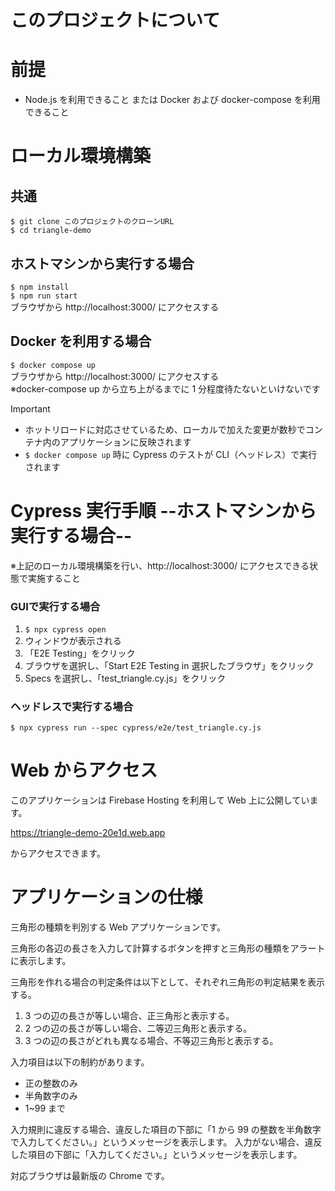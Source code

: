 # このプロジェクトについて

# 前提

- Node.js を利用できること または Docker および docker-compose を利用できること

# ローカル環境構築

## 共通

`$ git clone このプロジェクトのクローンURL`  
`$ cd triangle-demo`

## ホストマシンから実行する場合

`$ npm install`  
`$ npm run start`  
ブラウザから http://localhost:3000/ にアクセスする

## Docker を利用する場合

`$ docker compose up`  
ブラウザから http://localhost:3000/ にアクセスする  
※docker-compose up から立ち上がるまでに 1 分程度待たないといけないです

> [!IMPORTANT]  
> - ホットリロードに対応させているため、ローカルで加えた変更が数秒でコンテナ内のアプリケーションに反映されます  
> - `$ docker compose up` 時に Cypress のテストが CLI（ヘッドレス）で実行されます  

# Cypress 実行手順 --ホストマシンから実行する場合--

※上記のローカル環境構築を行い、http://localhost:3000/ にアクセスできる状態で実施すること

### GUIで実行する場合

1. `$ npx cypress open`
2. ウィンドウが表示される
3. 「E2E Testing」をクリック
4. ブラウザを選択し、「Start E2E Testing in 選択したブラウザ」をクリック
5. Specs を選択し、「test_triangle.cy.js」をクリック

### ヘッドレスで実行する場合

`$ npx cypress run --spec cypress/e2e/test_triangle.cy.js`

# Web からアクセス

このアプリケーションは Firebase Hosting を利用して Web 上に公開しています。

https://triangle-demo-20e1d.web.app

からアクセスできます。

# アプリケーションの仕様

三角形の種類を判別する Web アプリケーションです。

三角形の各辺の長さを入力して計算するボタンを押すと三角形の種類をアラートに表示します。

三角形を作れる場合の判定条件は以下として、それぞれ三角形の判定結果を表示する。

1. 3 つの辺の長さが等しい場合、正三角形と表示する。
2. 2 つの辺の長さが等しい場合、二等辺三角形と表示する。
3. 3 つの辺の長さがどれも異なる場合、不等辺三角形と表示する。

入力項目は以下の制約があります。

- 正の整数のみ
- 半角数字のみ
- 1~99 まで

入力規則に違反する場合、違反した項目の下部に「1 から 99 の整数を半角数字で入力してください。」というメッセージを表示します。
入力がない場合、違反した項目の下部に「入力してください。」というメッセージを表示します。

対応ブラウザは最新版の Chrome です。
